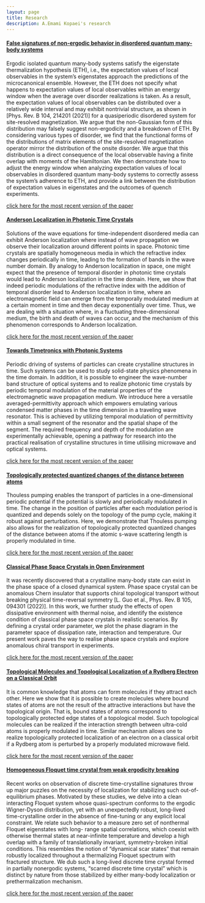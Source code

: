 ```yaml
---
layout: page
title: Research
description: A.Emami Kopaei's research
---
```

#### <u>False signatures of non-ergodic behavior in disordered quantum many-body systems</u>
Ergodic isolated quantum many-body systems satisfy the eigenstate thermalization hypothesis (ETH), i.e., the expectation values of local observables in the system’s eigenstates approach the predictions of the microcanonical ensemble. However, the ETH does not specify what happens to
expectation values of local observables within an energy window when the average over disorder realizations is taken. As a result, the expectation values of local observables can be distributed over a relatively wide interval and may exhibit nontrivial structure, as shown in [Phys. Rev. B 104,
214201 (2021)] for a quasiperiodic disordered system for site-resolved magnetization. We argue that the non-Gaussian form of this distribution may falsely suggest non-ergodicity and a breakdown of ETH. By considering various types of disorder, we find that the functional forms of the distributions of matrix elements of the site-resolved magnetization operator mirror the distribution of the onsite disorder. We argue that this distribution is a direct consequence of the local observable having a finite overlap with moments of the Hamiltonian. We then demonstrate how to adjust the energy window when analyzing expectation values of local observables in disordered quantum many-body systems to correctly assess the system’s adherence to ETH, and provide a link between the distribution of
expectation values in eigenstates and the outcomes of quench experiments.


[click here for the most recent version of the paper](https://arxiv.org/pdf/2507.16567)

#### <u>Anderson Localization in Photonic Time Crystals</u>
Solutions of the wave equations for time-independent disordered media can exhibit Anderson localization where instead of wave propagation we observe their localization around different points in space. Photonic time crystals are spatially homogeneous media in which the refractive index changes periodically in time, leading to the formation of bands in the wave number domain. By analogy to Anderson localization in space, one might expect that the presence of temporal disorder in photonic time crystals would lead to Anderson localization in the time domain. Here, we show that indeed periodic modulations of the refractive index with the addition of temporal disorder lead to Anderson localization in time, where an electromagnetic field can emerge from the temporally modulated medium at a certain moment in time and then decay exponentially over time. Thus, we are dealing with a situation where, in a fluctuating three-dimensional medium, the birth and death of waves can occur, and the mechanism of this phenomenon corresponds to Anderson localization.


[click here for the most recent version of the paper](https://journals.aps.org/prb/abstract/10.1103/PhysRevB.111.L180201)

#### <u>Towards Timetronics with Photonic Systems</u>
Periodic driving of systems of particles can create crystalline structures in time. Such systems can be used to study solid-state physics phenomena in the time domain. In addition, it is possible to engineer the wave-number band structure of optical systems and to realize photonic time crystals by periodic temporal modulation of the material properties of the electromagnetic wave propagation medium. We introduce here a versatile averaged-permittivity approach which empowers emulating various condensed matter phases in the time dimension in a traveling wave resonator. This is achieved by utilizing temporal modulation of permittivity within a small segment of the resonator and the spatial shape of the segment. The required frequency and depth of the modulation are experimentally achievable, opening a pathway for research into the practical realisation of crystalline structures in time utilising microwave and optical systems.


[click here for the most recent version of the paper](https://arxiv.org/abs/2409.07885)


#### <u>Topologically protected quantized changes of the distance between atoms</u>
Thouless pumping enables the transport of particles in a one-dimensional periodic potential if the potential is slowly and periodically modulated in time. The change in the position of particles after each modulation period is quantized and depends solely on the topology of the pump cycle, making it robust against perturbations. Here, we demonstrate that Thouless pumping also allows for the realization of topologically protected quantized changes of the distance between atoms if the atomic s-wave scattering length is properly modulated in time.


[click here for the most recent version of the paper](https://journals.aps.org/prresearch/abstract/10.1103/PhysRevResearch.6.043173)

#### <u>Classical Phase Space Crystals in Open Environment</u>
It was recently discovered that a crystalline many-body state can exist in the phase space of a closed dynamical system. Phase space crystal can be anomalous Chern insulator that supports chiral topological transport without breaking physical time-reversal symmetry [L. Guo et al., Phys. Rev. B 105, 094301 (2022)]. In this work, we further study the effects of open dissipative environment with thermal noise, and identify the existence condition of classical phase space crystals in realistic scenarios. By defining a crystal order parameter, we plot the phase diagram in the parameter space of dissipation rate, interaction and temperature. Our present work paves the way to realise phase space crystals and explore anomalous chiral transport in experiments.


[click here for the most recent version of the paper](https://journals.aps.org/prb/abstract/10.1103/PhysRevB.107.214302)


#### <u>Topological Molecules and Topological Localization of a Rydberg Electron on a Classical Orbit</u>
It is common knowledge that atoms can form molecules if they attract each other. Here we show that it is possible to create molecules where bound states of atoms are not the result of the attractive interactions but have the topological origin. That is, bound states of atoms correspond to topologically protected edge states of a topological model. Such topological molecules can be realized if the interaction strength between ultra-cold atoms is properly modulated in time. Similar mechanism allows one to realize topologically protected localization of an electron on a classical orbit if a Rydberg atom is perturbed by a properly modulated microwave field.


[click here for the most recent version of the paper](https://journals.aps.org/pra/abstract/10.1103/PhysRevA.106.L031301)


#### <u>Homogeneous Floquet time crystal from weak ergodicity breaking</u>
Recent works on observation of discrete time-crystalline signatures throw up major puzzles on the necessity
of localization for stabilizing such out-of-equilibrium phases. Motivated by these studies, we delve into a
clean interacting Floquet system whose quasi-spectrum conforms to the ergodic Wigner-Dyson distribution,
yet with an unexpectedly robust, long-lived time-crystalline order in the absence of fine-tuning or any explicit
local constraint. We relate such behavior to a measure zero set of nonthermal Floquet eigenstates with long-
range spatial correlations, which coexist with otherwise thermal states at near-infinite temperature and develop
a high overlap with a family of translationally invariant, symmetry-broken initial conditions. This resembles
the notion of “dynamical scar states” that remain robustly localized throughout a thermalizing Floquet spectrum
with fractured structure. We dub such a long-lived discrete time crystal formed in partially nonergodic systems,
“scarred discrete time crystal” which is distinct by nature from those stabilized by either many-body localization
or prethermalization mechanism.

[click here for the most recent version of the paper](https://journals.aps.org/prb/abstract/10.1103/PhysRevB.102.224309)




<!--[click here for the most recent version of the paper]({{ BASE_PATH}}/pages/working_papers/sample-working-paper.pdf)-->




<!-- Note: this is how to write a comment in HTML. Everything in here won't show up on your webpage.-->

<!--
To increase the size of the title, use fewer # in front of the paper title.
To decrease the size of the title, use more #. 
To remove the italics, remove the * before and after the description
To remove the underline from the title, remove the <u> tags (<u> and </u>)
-->
